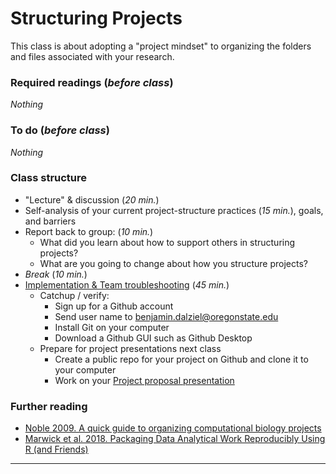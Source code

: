 # Structuring Projects

This class is about adopting a "project mindset" to organizing the folders and files associated with your research.

### Required readings (_before class_)
_Nothing_
<!-- - Notes: [tex/StructuredProjects.pdf](tex/StructuredProjects.pdf) -->

### To do (_before class_)
_Nothing_

### Class structure
* "Lecture" & discussion (_20 min._)
* Self-analysis of your current project-structure practices (_15 min._), goals, and barriers
* Report back to group: (_10 min._)
  *   What did you learn about how to support others in structuring projects?
  *   What are you going to change about how you structure projects?
* _Break_ (_10 min._)
* [Implementation & Team troubleshooting](../classes/Implementation) (_45 min._)
  * Catchup / verify:
    * Sign up for a Github account
    * Send user name to benjamin.dalziel@oregonstate.edu
    * Install Git on your computer
    * Download a Github GUI such as Github Desktop
  * Prepare for project presentations next class
    * Create a public repo for your project on Github and clone it to your computer
    * Work on your [Project proposal presentation](../classes/ProjectProposal)


### Further reading
- [Noble 2009. A quick guide to organizing computational biology projects](../../readings/pdfs/Noble2009.pdf)
- [Marwick et al. 2018. Packaging Data Analytical Work Reproducibly Using R (and Friends)](../../readings/pdfs/Marwick2018.pdf)

***
